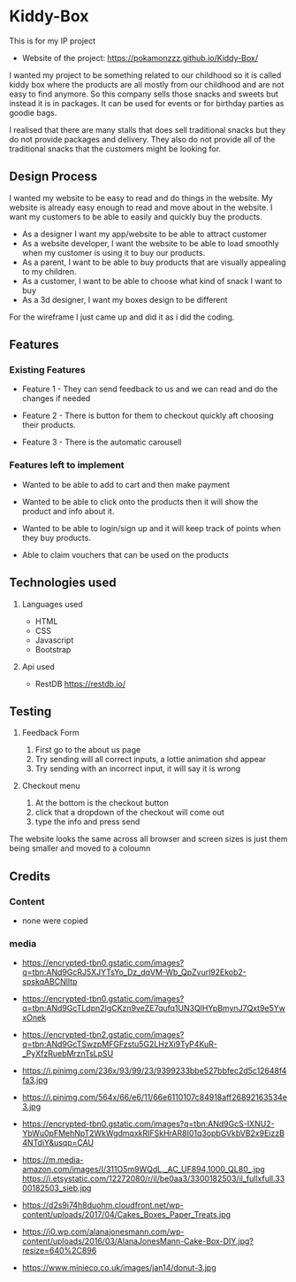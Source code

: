 # Kiddy-Box

This is for my IP project

- Website of the project: https://pokamonzzz.github.io/Kiddy-Box/

I wanted my project to be something related to our childhood so it is called kiddy box where the products are all mostly from our childhood and are not easy to find anymore. So this company sells those snacks and sweets but instead it is in packages. It can be used for events or for birthday parties as goodie bags.

I realised that there are many stalls that does sell traditional snacks but they do not provide packages and delivery. They also do not provide all of the traditional snacks that the customers might be looking for.

## Design Process
I wanted my website to be easy to read and do things in the website. My website is already easy enough to read and move about in the website. I want my customers to be able to easily and quickly buy the products.

- As a designer I want my app/website to be able to attract customer
- As a website developer, I want the website to be able to load smoothly when my customer is using it to buy our products.
- As a parent, I want to be able to buy products that are visually appealing to my children.
- As a customer, I want to be able to choose what kind of snack I want to buy
- As a 3d designer, I want my boxes design to be different

For the wireframe I just came up and did it as i did the coding.

## Features

### Existing Features

- Feature 1 - They can send feedback to us and we can read and do the changes if needed

- Feature 2 - There is button for them to checkout quickly aft choosing their products.

- Feature 3 - There is the automatic carousell

### Features left to implement
- Wanted to be able to add to cart and then make payment

- Wanted to be able to click onto the products then it will show the product and info about it.

- Wanted to be able to login/sign up and it will keep track of points when they buy products.

- Able to claim vouchers that can be used on the products

## Technologies used

1. Languages used 
    - HTML
    - CSS
    - Javascript
    - Bootstrap

2. Api used
    - RestDB https://restdb.io/

## Testing
1. Feedback Form
    1. First go to the about us page
    2. Try sending will all correct inputs, a lottie animation shd appear
    3. Try sending with an incorrect input, it will say it is wrong

2. Checkout menu
    1. At the bottom is the checkout button
    2. click that a dropdown of the checkout will come out
    3. type the info and press send

The website looks the same across all browser and screen sizes is just them being smaller and moved to a coloumn

## Credits

### Content
- none were copied

### media
- https://encrypted-tbn0.gstatic.com/images?q=tbn:ANd9GcRJ5XJYTsYo_Dz_dqVM-Wb_QpZvurl92Ekob2-spskqABCNlItp 

- https://encrypted-tbn0.gstatic.com/images?q=tbn:ANd9GcTLdpn2IgCKzn9veZE7qufq1UN3QlHYpBmynJ7Qxt9e5YwxOnek

- https://encrypted-tbn2.gstatic.com/images?q=tbn:ANd9GcTSwzpMFGFzstu5G2LHzXi9TyP4KuR-_PyXfzRuebMrznTsLpSU

- https://i.pinimg.com/236x/93/99/23/9399233bbe527bbfec2d5c12648f4fa3.jpg 

- https://i.pinimg.com/564x/66/e6/11/66e6110107c84918aff26892163534e3.jpg 

- https://encrypted-tbn0.gstatic.com/images?q=tbn:ANd9GcS-IXNU2-YbWu0pFMehNpT2WkWgdmqxkRIFSkHrAR8I01q3opbGVkbVB2x9EizzB4NTdiY&usqp=CAU 

- https://m.media-amazon.com/images/I/311O5m9WQdL._AC_UF894,1000_QL80_.jpg https://i.etsystatic.com/12272080/r/il/be0aa3/3300182503/il_fullxfull.3300182503_sieb.jpg 

- https://d2s9i74h8duohm.cloudfront.net/wp-content/uploads/2017/04/Cakes_Boxes_Paper_Treats.jpg 

- https://i0.wp.com/alanajonesmann.com/wp-content/uploads/2016/03/AlanaJonesMann-Cake-Box-DIY.jpg?resize=640%2C896 

- https://www.minieco.co.uk/images/jan14/donut-3.jpg 